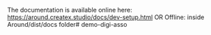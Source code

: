 The documentation is available online here:
https://around.createx.studio/docs/dev-setup.html
OR
Offline: inside Around/dist/docs folder# demo-digi-asso
